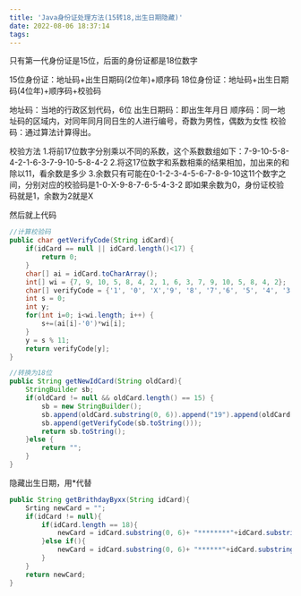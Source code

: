 ```yaml
---
title: 'Java身份证处理方法(15转18,出生日期隐藏)'
date: 2022-08-06 18:37:14
tags:
---
```


<!-- more -->

只有第一代身份证是15位，后面的身份证都是18位数字

15位身份证：地址码+出生日期码(2位年)+顺序码
18位身份证：地址码+出生日期码(4位年)+顺序码+校验码

地址码：当地的行政区划代码，6位
出生日期码：即出生年月日
顺序码：同一地址码的区域内，对同年同月同日生的人进行编号，奇数为男性，偶数为女性
校验码：通过算法计算得出。

校验方法
1.将前17位数字分别乘以不同的系数，这个系数数组如下：7-9-10-5-8-4-2-1-6-3-7-9-10-5-8-4-2
2.将这17位数字和系数相乘的结果相加，加出来的和除以11，看余数是多少
3.余数只有可能在0-1-2-3-4-5-6-7-8-9-10这11个数字之间，分别对应的校验码是1-0-X-9-8-7-6-5-4-3-2
即如果余数为0，身份证校验码就是1，余数为2就是X

然后就上代码

```java
//计算校验码
public char getVerifyCode(String idCard){
    if(idCard == null || idCard.length()<17) {
        return 0;
    }
    char[] ai = idCard.toCharArray();
    int[] wi = {7, 9, 10, 5, 8, 4, 2, 1, 6, 3, 7, 9, 10, 5, 8, 4, 2};
    char[] verifyCode = {'1', '0', 'X','9', '8', '7','6', '5', '4', '3'};
    int s = 0;
    int y;
    for(int i=0; i<wi.length; i++) {
        s+=(ai[i]-'0')*wi[i];
    }
    y = s % 11;
    return verifyCode[y];
}

//转换为18位
public String getNewIdCard(String oldCard){
    StringBuilder sb;
    if(oldCard != null && oldCard.length() == 15) {
        sb = new StringBuilder();
        sb.append(oldCard.substring(0, 6)).append("19").append(oldCard.substring(6));
        sb.append(getVerifyCode(sb.toString()));
        return sb.toString();
    }else {
        return "";
    }
}
```

 

 隐藏出生日期，用*代替

```java
public String getBrithdayByxx(String idCard){
    Srting newCard = "";
    if(idCard != null){
        if(idCard.length == 18){
            newCard = idCard.substring(0, 6)+ "********"+idCard.substring(14, 18);
        }else if(){
            newCard = idCard.substring(0, 6)+ "******"+idCard.substring(12, 15);
        }
    }
    return newCard;
}
```

 

 
